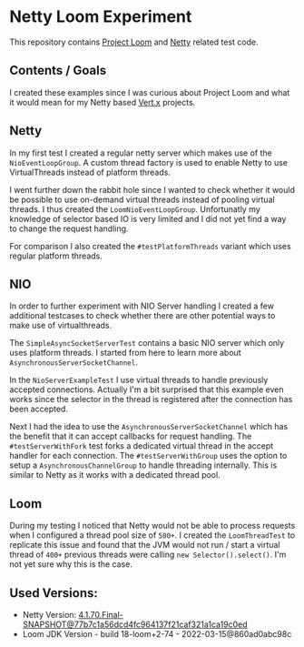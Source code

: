 # Netty Loom Experiment

This repository contains [Project Loom](https://openjdk.java.net/projects/loom/) and [Netty](https://netty.io/) related test code.

## Contents / Goals

I created these examples since I was curious about Project Loom and what it would mean for my Netty based [Vert.x](https://vertx.io/) projects. 

## Netty

In my first test I created a regular netty server which makes use of the `NioEventLoopGroup`. A custom thread factory is used to enable Netty to use VirtualThreads instead of platform threads.

I went further down the rabbit hole since I wanted to check whether it would be possible to use on-demand virtual threads instead of pooling virtual threads. I thus created the `LoomNioEventLoopGroup`. Unfortunatly my knowledge of selector based IO is very limited and I did not yet find a way to change the request handling.

For comparison I also created the `#testPlatformThreads` variant which uses regular platform threads.

## NIO

In order to further experiment with NIO Server handling I created a few additional testcases to check whether there are other potential ways to make use of virtualthreads.

The `SimpleAsyncSocketServerTest` contains a basic NIO server which only uses platform threads. I started from here to learn more about `AsynchronousServerSocketChannel`.

In the `NioServerExampleTest` I use virtual threads to handle previously accepted connections. Actually I'm a bit surprised that this example even works since the selector in the thread is registered after the connection has been accepted.


Next I had the idea to use the `AsynchronousServerSocketChannel` which has the benefit that it can accept callbacks for request handling. The `#testServerWithFork` test forks a dedicated virtual thread in the accept handler for each connection. The `#testServerWithGroup` uses the option to setup a `AsynchronousChannelGroup` to handle threading internally. This is similar to Netty as it works with a dedicated thread pool.

## Loom

During my testing I noticed that Netty would not be able to process requests when I configured a thread pool size of `500+`. I created the `LoomThreadTest` to replicate this issue and found that the JVM would not run / start a virtual thread of `400+` previous threads were calling `new Selector().select()`. I'm not yet sure why this is the case.


## Used Versions:
* Netty Version: [4.1.70.Final-SNAPSHOT@77b7c1a56dcd4fc964137f21caf321a1ca19c0ed](https://github.com/netty/netty/tree/77b7c1a56dcd4fc964137f21caf321a1ca19c0ed)
* Loom JDK Version - build 18-loom+2-74 - 2022-03-15@860ad0abc98c



